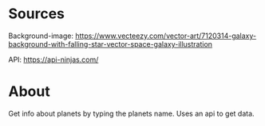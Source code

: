 # Sources 

Background-image: https://www.vecteezy.com/vector-art/7120314-galaxy-background-with-falling-star-vector-space-galaxy-illustration

API: https://api-ninjas.com/

# About

Get info about planets by typing the planets name. Uses an api to get data.
